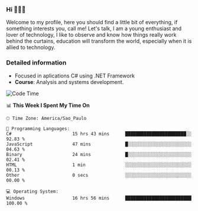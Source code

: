 


### Hi 🙋🏽‍♂️

Welcome to my profile, here you should find a little bit of everything, if something interests you, call me! Let's talk,
I am a young enthusiast and lover of technology, I like to observe and know how things really work behind the curtains, 
education will transform the world, especially when it is allied to technology.

### Detailed information
* Focused in aplications C# using .NET Framework
* **Course**: Analysis and systems development.

<!--START_SECTION:waka-->
![Code Time](http://img.shields.io/badge/Code%20Time-606%20hrs%2026%20mins-blue)

📊 **This Week I Spent My Time On** 

```text
🕑︎ Time Zone: America/Sao_Paulo

💬 Programming Languages: 
C#                       15 hrs 43 mins      ███████████████████████░░   92.83 % 
JavaScript               47 mins             █░░░░░░░░░░░░░░░░░░░░░░░░   04.63 % 
Binary                   24 mins             █░░░░░░░░░░░░░░░░░░░░░░░░   02.41 % 
HTML                     1 min               ░░░░░░░░░░░░░░░░░░░░░░░░░   00.13 % 
Other                    0 secs              ░░░░░░░░░░░░░░░░░░░░░░░░░   00.00 % 

💻 Operating System: 
Windows                  16 hrs 56 mins      █████████████████████████   100.00 % 
```


<!--END_SECTION:waka-->


